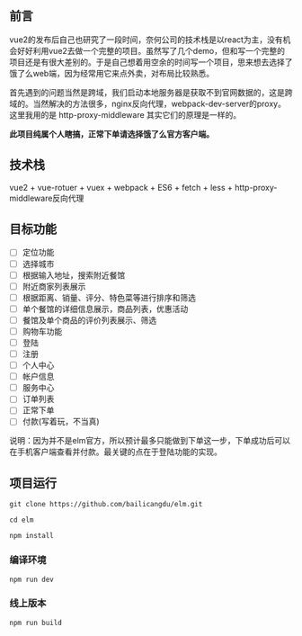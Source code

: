 ## 前言

vue2的发布后自己也研究了一段时间，奈何公司的技术栈是以react为主，没有机会好好利用vue2去做一个完整的项目。虽然写了几个demo，但和写一个完整的项目还是有很大差别的。于是自己想着用空余的时间写一个项目，思来想去选择了饿了么web端，因为经常用它来点外卖，对布局比较熟悉。

首先遇到的问题当然是跨域，我们启动本地服务器是获取不到官网数据的，这是跨域的。当然解决的方法很多，nginx反向代理，webpack-dev-server的proxy。这里我用的是 http-proxy-middleware 其实它们的原理是一样的。

__此项目纯属个人瞎搞，正常下单请选择饿了么官方客户端。__


## 技术栈
vue2 + vue-rotuer + vuex + webpack + ES6 + fetch + less + http-proxy-middleware反向代理 

## 目标功能

- [ ] 定位功能
- [ ] 选择城市
- [ ] 根据输入地址，搜索附近餐馆
- [ ] 附近商家列表展示
- [ ] 根据距离、销量、评分、特色菜等进行排序和筛选
- [ ] 单个餐馆的详细信息展示，商品列表，优惠活动
- [ ] 餐馆及单个商品的评价列表展示、筛选
- [ ] 购物车功能
- [ ] 登陆
- [ ] 注册
- [ ] 个人中心
- [ ] 帐户信息
- [ ] 服务中心
- [ ] 订单列表
- [ ] 正常下单
- [ ] 付款(写着玩，不当真)

说明：因为并不是elm官方，所以预计最多只能做到下单这一步，下单成功后可以在手机客户端查看并付款。最关键的点在于登陆功能的实现。

## 项目运行
```
git clone https://github.com/bailicangdu/elm.git

cd elm

npm install
```

### 编译环境
```
npm run dev
```


### 线上版本
```
npm run build
```


